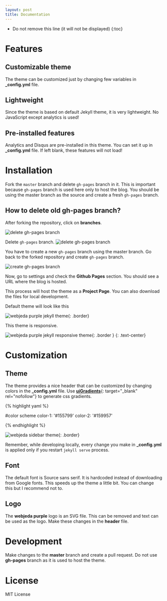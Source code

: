 ```yaml
---
layout: post
title: Documentation
---
```


* Do not remove this line (it will not be displayed) 
{:toc}

# Features

## Customizable theme
The theme can be customized just by changing few variables in **_config.yml** file.

## Lightweight
Since the theme is based on default Jekyll theme, it is very lightweight. No JavaScript except analytics is used!

## Pre-installed features
Analytics and Disqus are pre-installed in this theme. You can set it up in **_config.yml** file. If left blank, these features will not load!


# Installation
Fork the ``master`` branch and delete ``gh-pages`` branch in it. This is important because ``gh-pages`` branch is used here only to host the blog. You should be using the master branch as the source and create a fresh ``gh-pages`` branch.

## How to delete old **gh-pages** branch?
After forking the repository, click on **branches**.

![delete gh-pages branch]({{site.baseurl}}/images/delete-github-branch.png)

Delete ``gh-pages`` branch.
![delete gh-pages branch]({{site.baseurl}}/images/delete-github-branch-2.png)

You have to create a new ``gh-pages`` branch using the master branch. Go back to the forked repository and create ``gh-pages`` branch.

![create gh-pages branch]({{site.baseurl}}/images/create-gh-pages-branch.JPG)

Now, go to settings and check the **Github Pages** section. You should see a URL where the blog is hosted.

This process will host the theme as a **Project Page**. You can also download the files for local development. 

Default theme will look like this

![webjeda purple jekyll theme]({{site.baseurl}}/images/webjeda-purple-jekyll-theme.png){: .border}

This theme is responsive.

![webjeda purple jekyll responsive theme]({{site.baseurl}}/images/webjeda-purple-jekyll-responsive-theme.png){: .border }
{: .text-center}


# Customization

## Theme
The theme provides a nice header that can be customized by changing colors in the **_config.yml** file. Use [**uiGradients**](http://uigradients.com/){: target="_blank" rel="nofollow"} to generate css gradients.

{% highlight yaml %}

#color scheme
color-1: '#155799'
color-2: '#159957'  

{% endhighlight %}

![webjeda sidebar theme]({{site.baseurl}}/images/webjeda-purple-jekyll-theme-2.png){: .border}

Remember, while developing locally, every change you make in **_config.yml** is applied only if you restart ``jekyll serve`` process.

## Font 
The default font is Source sans serif. It is hardcoded instead of downloading from Google fonts. This speeds up the theme a little bit. You can change this but I recommend not to.

## Logo
The **webjeda purple** logo is an SVG file. This can be removed and text can be used as the logo. Make these changes in the **header** file.

# Development
Make changes to the **master** branch and create a pull request. Do not use **gh-pages** branch as it is used to host the theme.


# License
MIT License